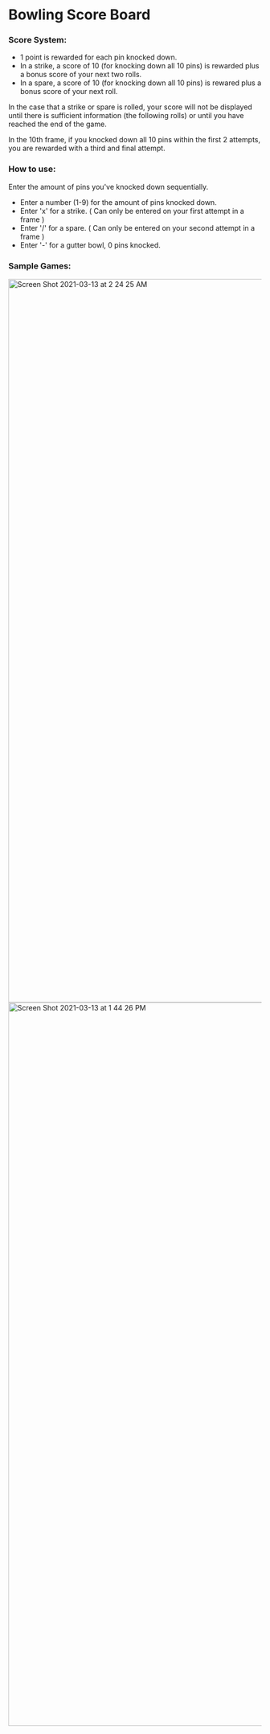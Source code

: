 # Bowling Score Board

### Score System:
- 1 point is rewarded for each pin knocked down.
- In a strike, a score of 10 (for knocking down all 10 pins) is rewarded plus a bonus score of your next two rolls.
- In a spare, a score of 10 (for knocking down all 10 pins) is rewared plus a bonus score of your next roll. 

In the case that a strike or spare is rolled, your score will not be displayed until there is sufficient information (the following rolls) or until you have reached the end of the game. 

In the 10th frame, if you knocked down all 10 pins within the first 2 attempts, you are rewarded with a third and final attempt. 

### How to use: 
Enter the amount of pins you've knocked down sequentially. 

- Enter a number (1-9) for the amount of pins knocked down.
- Enter 'x' for a strike. ( Can only be entered on your first attempt in a frame )
- Enter '/' for a spare. ( Can only be entered on your second attempt in a frame )
- Enter '-' for a gutter bowl, 0 pins knocked. 

### Sample Games: 
<img width="1440" alt="Screen Shot 2021-03-13 at 2 24 25 AM" src="https://user-images.githubusercontent.com/56279592/112514550-d1742900-8d6b-11eb-9336-e02c09637181.png">

<img width="1440" alt="Screen Shot 2021-03-13 at 1 44 26 PM" src="https://user-images.githubusercontent.com/56279592/112514714-f8325f80-8d6b-11eb-9323-d0287f122ece.png">

